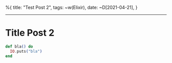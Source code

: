 %{
  title: "Test Post 2",
  tags: ~w(Elixir),
  date: ~D[2021-04-21],
}

---
# Title Post 2

```elixir
def bla() do
  IO.puts("bla")
end
```
